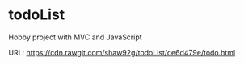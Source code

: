 # todoList
Hobby project with MVC and JavaScript

URL: https://cdn.rawgit.com/shaw92g/todoList/ce6d479e/todo.html
